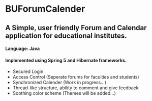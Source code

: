 # BUForumCalender
## A Simple, user friendly Forum and Calendar application for educational institutes.
#### Language: Java
#### Implemented using Spring 5 and Hibernate frameworks.

- Secured Login 
- Access Control (Seperate forums for faculties and students)
- Synchronized Calender (Work in progress...)
- Thread-like structure, ability to comment and give feedback
- Soothing color scheme (Themes will be added...)
